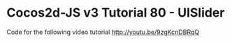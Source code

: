 Cocos2d-JS v3 Tutorial 80 - UISlider
====================================

Code for the following video tutorial http://youtu.be/9zgKcnDBRqQ

